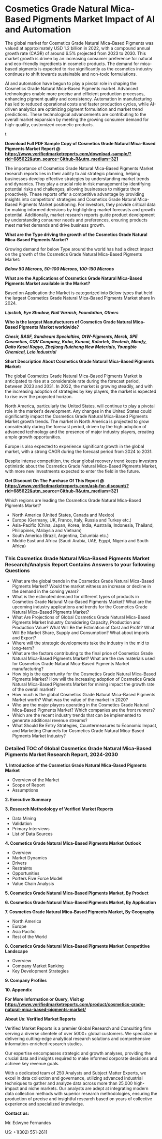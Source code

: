 <meta name="title" content="Global Cosmetics Grade Natural Mica-Based Pigments Market Impact of AI and Automation"><meta name="description" content="The global market for Cosmetics Grade Natural Mica-Based Pigments was valued at approximately USD 1.2 billion in 2022, with a compound annual growth rate (CAGR) of aro"><meta name="title" content="Cosmetics Grade Natural Mica-Based Pigments Market Size, Share, Scope, Trends, Growth, Opportunities, Analysis, Forecast"><h1>Cosmetics Grade Natural Mica-Based Pigments Market Impact of AI and Automation</h1><p>The global market for Cosmetics Grade Natural Mica-Based Pigments was valued at approximately USD 1.2 billion in 2022, with a compound annual growth rate (CAGR) of around 6.5% projected from 2023 to 2030. This market growth is driven by an increasing consumer preference for natural and eco-friendly ingredients in cosmetic products. The demand for mica-based pigments is expected to rise significantly as the cosmetics industry continues to shift towards sustainable and non-toxic formulations.</p><p>AI and automation have begun to play a pivotal role in shaping the Cosmetics Grade Natural Mica-Based Pigments market. Advanced technologies enable more precise and efficient production processes, enhancing pigment quality and consistency. Automation in manufacturing has led to reduced operational costs and faster production cycles, while AI-driven analytics are optimizing pigment formulation and market trend predictions. These technological advancements are contributing to the overall market expansion by meeting the growing consumer demand for high-quality, customized cosmetic products.</p>t</p><p id="" class=""><strong>Download Full PDF Sample Copy of Cosmetics Grade Natural Mica-Based Pigments Market Report @ <a href="https://www.verifiedmarketreports.com/download-sample/?rid=685622&utm_source=Github-R&utm_medium=321" target="_blank">https://www.verifiedmarketreports.com/download-sample/?rid=685622&utm_source=Github-R&utm_medium=321</a></strong></p><p>The importance of&nbsp;Cosmetics Grade Natural Mica-Based Pigments Market research reports lies in their ability to aid strategic planning, helping businesses develop effective strategies by understanding market trends and dynamics. They play a crucial role in risk management by identifying potential risks and challenges, allowing businesses to mitigate them proactively. These reports offer a competitive advantage by providing insights into competitors' strategies and Cosmetics Grade Natural Mica-Based Pigments Market positioning. For investors, they provide critical data for making informed decisions by highlighting market forecasts and growth potential. Additionally, market research reports guide product development by understanding consumer needs and preferences, ensuring products meet market demands and drive business growth.</p><p><strong>What are the&nbsp;Type driving the growth of the Cosmetics Grade Natural Mica-Based Pigments Market?</strong></p><p id="" class="">Growing demand for below Type around the world has had a direct impact on the growth of the Cosmetics Grade Natural Mica-Based Pigments Market:</p><em><strong>Below 50 Microns, 50-100 Microns, 100-150 Microns</strong></em></p><strong>What are the&nbsp;Applications&nbsp;of Cosmetics Grade Natural Mica-Based Pigments Market available in the Market?</strong></p><p id="" class="">Based on Application the Market is categorized into Below types that held the largest Cosmetics Grade Natural Mica-Based Pigments Market share In 2024.</p><em><strong>Lipstick, Eye Shadow, Nail Varnish, Foundation, Others</strong></em></p><strong>Who is the largest Manufacturers of Cosmetics Grade Natural Mica-Based Pigments Market worldwide?</strong></p><p><em><strong>Chesir, BASF, Sandream Specialties, OtW-Pigments, Merck, SPE Cosmetics, CQV Company, Kobo, Kuncai, Kolortek, Geotech, Micafy, Daito Kasei Kogyo, Zhejiang Ruicheng New Materials, Youngbio Chemical, Leio Industrial</strong></em></p><p id="" class=""><strong>Short Description About Cosmetics Grade Natural Mica-Based Pigments Market:</strong></p><p>The global Cosmetics Grade Natural Mica-Based Pigments Market is anticipated to rise at a considerable rate during the forecast period, between 2023 and 2031. In 2022, the market is growing steadily, and with the increasing adoption of strategies by key players, the market is expected to rise over the projected horizon.</p><p>North America, particularly the United States, will continue to play a pivotal role in the market's development. Any changes in the United States could significantly impact the Cosmetics Grade Natural Mica-Based Pigments Market growth trends. The market in North America is projected to grow considerably during the forecast period, driven by the high adoption of advanced technology and the presence of major industry players, creating ample growth opportunities.</p><p>Europe is also expected to experience significant growth in the global market, with a strong CAGR during the forecast period from 2024 to 2031.</p><p>Despite intense competition, the clear global recovery trend keeps investors optimistic about the Cosmetics Grade Natural Mica-Based Pigments Market, with more new investments expected to enter the field in the future.</p><p id="" class=""><strong>Get Discount On The Purchase Of This Report @ <a href="https://www.verifiedmarketreports.com/ask-for-discount/?rid=685622&utm_source=Github-R&utm_medium=321" target="_blank">https://www.verifiedmarketreports.com/ask-for-discount/?rid=685622&utm_source=Github-R&utm_medium=321</a></strong></p>Which regions are leading the Cosmetics Grade Natural Mica-Based Pigments Market?</p><ul><li>North America (United States, Canada and Mexico)</li><li>Europe (Germany, UK, France, Italy, Russia and Turkey etc.)</li><li>Asia-Pacific (China, Japan, Korea, India, Australia, Indonesia, Thailand, Philippines, Malaysia and Vietnam)</li><li>South America (Brazil, Argentina, Columbia etc.)</li><li>Middle East and Africa (Saudi Arabia, UAE, Egypt, Nigeria and South Africa)</li></ul><h3 id="" class="">This Cosmetics Grade Natural Mica-Based Pigments Market Research/Analysis Report Contains Answers to your following Questions</h3><ul><li>What are the global trends in the Cosmetics Grade Natural Mica-Based Pigments Market? Would the market witness an increase or decline in the demand in the coming years?</li><li>What is the estimated demand for different types of products in Cosmetics Grade Natural Mica-Based Pigments Market? What are the upcoming industry applications and trends for the Cosmetics Grade Natural Mica-Based Pigments Market?</li><li>What Are Projections of Global Cosmetics Grade Natural Mica-Based Pigments Market Industry Considering Capacity, Production and Production Value? What Will Be the Estimation of Cost and Profit? What Will Be Market Share, Supply and Consumption? What about imports and Export?</li><li>Where will the strategic developments take the industry in the mid to long-term?</li><li>What are the factors contributing to the final price of Cosmetics Grade Natural Mica-Based Pigments Market? What are the raw materials used for Cosmetics Grade Natural Mica-Based Pigments Market manufacturing?</li><li>How big is the opportunity for the Cosmetics Grade Natural Mica-Based Pigments Market? How will the increasing adoption of Cosmetics Grade Natural Mica-Based Pigments Market for mining impact the growth rate of the overall market?</li><li>How much is the global Cosmetics Grade Natural Mica-Based Pigments Market worth? What was the value of the market In 2020?</li><li>Who are the major players operating in the Cosmetics Grade Natural Mica-Based Pigments Market? Which companies are the front runners?</li><li>Which are the recent industry trends that can be implemented to generate additional revenue streams?</li><li>What Should Be Entry Strategies, Countermeasures to Economic Impact, and Marketing Channels for Cosmetics Grade Natural Mica-Based Pigments Market Industry?</li></ul><h3 id="" class="">Detailed TOC of Global Cosmetics Grade Natural Mica-Based Pigments Market Research Report, 2024-2030</h3><p id="" class=""><strong>1. Introduction of the Cosmetics Grade Natural Mica-Based Pigments Market</strong></p><ul><li>Overview of the Market</li><li>Scope of Report</li><li>Assumptions</li></ul><p id="" class=""><strong>2. Executive Summary</strong></p><p id="" class=""><strong>3. Research Methodology of Verified Market Reports</strong></p><ul><li>Data Mining</li><li>Validation</li><li>Primary Interviews</li><li>List of Data Sources</li></ul><p id="" class=""><strong>4. Cosmetics Grade Natural Mica-Based Pigments Market Outlook</strong></p><ul><li>Overview</li><li>Market Dynamics</li><li>Drivers</li><li>Restraints</li><li>Opportunities</li><li>Porters Five Force Model</li><li>Value Chain Analysis</li></ul><p id="" class=""><strong>5. Cosmetics Grade Natural Mica-Based Pigments Market, By Product</strong></p><p id="" class=""><strong>6. Cosmetics Grade Natural Mica-Based Pigments Market, By Application</strong></p><p id="" class=""><strong>7. Cosmetics Grade Natural Mica-Based Pigments Market, By Geography</strong></p><ul><li>North America</li><li>Europe</li><li>Asia Pacific</li><li>Rest of the World</li></ul><p id="" class=""><strong>8. Cosmetics Grade Natural Mica-Based Pigments Market Competitive Landscape</strong></p><ul><li>Overview</li><li>Company Market Ranking</li><li>Key Development Strategies</li></ul><p id="" class=""><strong>9. Company Profiles</strong></p><p id="" class=""><strong>10. Appendix</strong></p><p id="" class=""><strong>For More Information or Query, Visit @ <a href="https://www.verifiedmarketreports.com/product/cosmetics-grade-natural-mica-based-pigments-market/" target="_blank">https://www.verifiedmarketreports.com/product/cosmetics-grade-natural-mica-based-pigments-market/</a></strong></p><p id="" class=""><strong>About Us: Verified Market Reports</strong></p><p id="" class="">Verified Market Reports is a premier Global Research and Consulting firm serving a diverse clientele of over 5000+ global customers. We specialize in delivering cutting-edge analytical research solutions and comprehensive information-enriched research studies.</p><p id="" class="">Our expertise encompasses strategic and growth analyses, providing the crucial data and insights required to make informed corporate decisions and achieve key revenue goals.</p><p id="" class="">With a dedicated team of 250 Analysts and Subject Matter Experts, we excel in data collection and governance, utilizing advanced industrial techniques to gather and analyze data across more than 25,000 high-impact and niche markets. Our analysts are adept at integrating modern data collection methods with superior research methodologies, ensuring the production of precise and insightful research based on years of collective experience and specialized knowledge.</p><p id="" class=""><strong>Contact us:</strong></p><p id="" class="">Mr. Edwyne Fernandes</p><p id="" class="">US: +1(302) 551-2611</p>